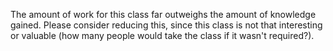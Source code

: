 The amount of work for this class far outweighs the amount of knowledge gained. Please consider reducing this, since this class is not that interesting or valuable (how many people would take the class if it wasn't required?).